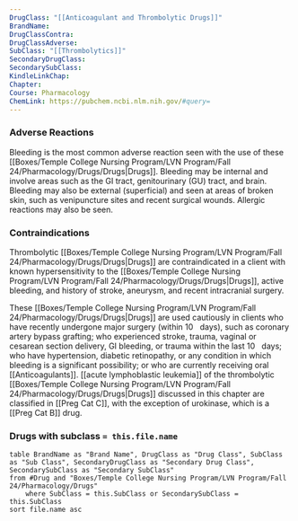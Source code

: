 ```yaml
---
DrugClass: "[[Anticoagulant and Thrombolytic Drugs]]"
BrandName: 
DrugClassContra: 
DrugClassAdverse: 
SubClass: "[[Thrombolytics]]"
SecondaryDrugClass: 
SecondarySubClass: 
KindleLinkChap: 
Chapter: 
Course: Pharmacology
ChemLink: https://pubchem.ncbi.nlm.nih.gov/#query=
---
```

### Adverse Reactions 
Bleeding is the most common adverse reaction seen with the use of these [[Boxes/Temple College Nursing Program/LVN Program/Fall 24/Pharmacology/Drugs/Drugs|Drugs]]. Bleeding may be internal and involve areas such as the GI tract, genitourinary (GU) tract, and brain. Bleeding may also be external (superficial) and seen at areas of broken skin, such as venipuncture sites and recent surgical wounds. Allergic reactions may also be seen.

### Contraindications
Thrombolytic [[Boxes/Temple College Nursing Program/LVN Program/Fall 24/Pharmacology/Drugs/Drugs|Drugs]] are contraindicated in a client with known hypersensitivity to the [[Boxes/Temple College Nursing Program/LVN Program/Fall 24/Pharmacology/Drugs/Drugs|Drugs]], active bleeding, and history of stroke, aneurysm, and recent intracranial surgery. 

These [[Boxes/Temple College Nursing Program/LVN Program/Fall 24/Pharmacology/Drugs/Drugs|Drugs]] are used cautiously in clients who have recently undergone major surgery (within 10   days), such as coronary artery bypass grafting; who experienced stroke, trauma, vaginal or cesarean section delivery, GI bleeding, or trauma within the last 10   days; who have hypertension, diabetic retinopathy, or any condition in which bleeding is a significant possibility; or who are currently receiving oral [[Anticoagulants]]. [[acute lymphoblastic leukemia]] of the thrombolytic [[Boxes/Temple College Nursing Program/LVN Program/Fall 24/Pharmacology/Drugs/Drugs|Drugs]] discussed in this chapter are classified in [[Preg Cat C]], with the exception of urokinase, which is a [[Preg Cat B]] drug.

### Drugs with subclass `= this.file.name`
```dataview
table BrandName as "Brand Name", DrugClass as "Drug Class", SubClass as "Sub Class", SecondaryDrugClass as "Secondary Drug Class", SecondarySubClass as "Secondary SubClass"
from #Drug and "Boxes/Temple College Nursing Program/LVN Program/Fall 24/Pharmacology/Drugs" 
	where SubClass = this.SubClass or SecondarySubClass = this.SubClass
sort file.name asc
```
